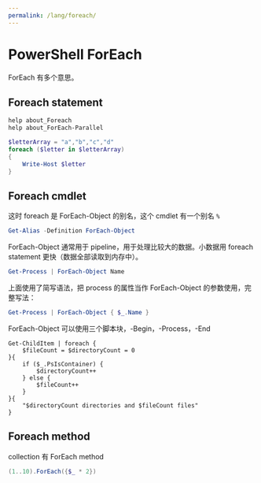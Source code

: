 ```yaml
---
permalink: /lang/foreach/
---
```


# PowerShell ForEach

ForEach 有多个意思。

## Foreach statement

```powershell
help about_Foreach
help about_ForEach-Parallel
```

```powershell
$letterArray = "a","b","c","d"
foreach ($letter in $letterArray)
{
    Write-Host $letter
}
```

## Foreach cmdlet

这时 foreach 是 ForEach-Object 的别名，这个 cmdlet 有一个别名 `%`

```powershell
Get-Alias -Definition ForEach-Object
```

ForEach-Object 通常用于 pipeline，用于处理比较大的数据。小数据用 foreach statement 更快（数据全部读取到内存中）。

```powershell
Get-Process | ForEach-Object Name
```

上面使用了简写语法，把 process 的属性当作 ForEach-Object 的参数使用，完整写法：

```powershell
Get-Process | ForEach-Object { $_.Name }
```

ForEach-Object 可以使用三个脚本块，-Begin，-Process，-End

```
Get-ChildItem | foreach {
    $fileCount = $directoryCount = 0
}{
    if ($_.PsIsContainer) {
        $directoryCount++
    } else {
        $fileCount++
    }
}{
    "$directoryCount directories and $fileCount files"
}

```

## Foreach method

collection 有 ForEach method

```powershell
(1..10).ForEach({$_ * 2})
```
